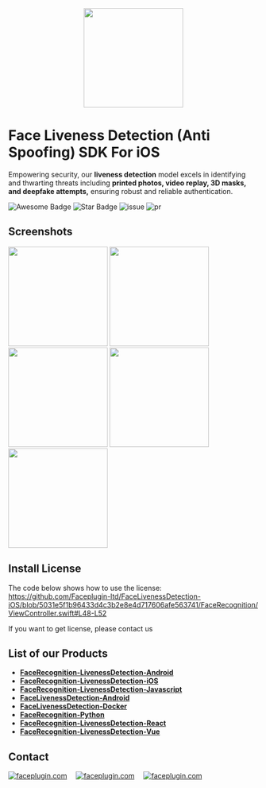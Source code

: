 <div align="center">
<img alt="" src="https://github.com/Faceplugin-ltd/FaceRecognition-Javascript/assets/160750757/657130a9-50f2-486d-b6d5-b78bcec5e6e2.png" width=200/>
</div>

# Face Liveness Detection (Anti Spoofing) SDK For iOS
Empowering security, our **liveness detection** model excels in identifying and thwarting threats including **printed photos, video replay, 3D masks, and deepfake attempts,** ensuring robust and reliable authentication.

<div align="left">
<img src="https://cdn.rawgit.com/sindresorhus/awesome/d7305f38d29fed78fa85652e3a63e154dd8e8829/media/badge.svg" alt="Awesome Badge"/>
<img src="https://img.shields.io/static/v1?label=%F0%9F%8C%9F&message=If%20Useful&style=style=flat&color=BC4E99" alt="Star Badge"/>
<img src="https://img.shields.io/github/issues/genderev/assassin" alt="issue"/>
<img src="https://img.shields.io/github/issues-pr/genderev/assassin" alt="pr"/>
</div>

<h2>Screenshots</h2>
<div align="left">
<img alt="" src="https://github.com/Faceplugin-ltd/FaceLivenessDetection-iOS/assets/160750757/d9dda407-4a26-40ec-b76f-0a5755889c40" width=200/>
<img alt="" src="https://github.com/Faceplugin-ltd/FaceLivenessDetection-Android/assets/160750757/682cba4e-0511-4040-b66c-66ed28c249b9" width=200/>
<img alt="" src="https://github.com/Faceplugin-ltd/FaceLivenessDetection-Android/assets/160750757/9ddc0b93-49b6-4e95-a851-7728eaf9ee9d" width=200/>
<img alt="" src="https://github.com/Faceplugin-ltd/FaceLivenessDetection-Android/assets/160750757/2105a6ee-fef9-46b5-9129-3429735e3cf8" width=200/>
<img alt="" src="https://github.com/Faceplugin-ltd/FaceLivenessDetection-iOS/assets/160750757/0b2d71b6-fde1-48ff-83a9-8c7b64b7d1b8" width=200/>
</div>

<h2>Install License</h2>
  
The code below shows how to use the license: https://github.com/Faceplugin-ltd/FaceLivenessDetection-iOS/blob/5031e5f1b96433d4c3b2e8e4d717606afe563741/FaceRecognition/ViewController.swift#L48-L52

If you want to get license, please contact us

<h2>List of our Products</h2>

* **[FaceRecognition-LivenessDetection-Android](https://github.com/Faceplugin-ltd/FaceRecognition-LivenessDetection-Android)**
* **[FaceRecognition-LivenessDetection-iOS](https://github.com/Faceplugin-ltd/FaceRecognition-LivenessDetection-iOS)**
* **[FaceRecognition-LivenessDetection-Javascript](https://github.com/Faceplugin-ltd/FaceRecognition-LivenessDetection-Javascript)**
* **[FaceLivenessDetection-Android](https://github.com/Faceplugin-ltd/FaceLivenessDetection-Android)**
* **[FaceLivenessDetection-Docker](https://github.com/Faceplugin-ltd/FaceLivenessDetection-Docker)**
* **[FaceRecognition-Python](https://github.com/Faceplugin-ltd/FaceRecognition-Python)**
* **[FaceRecognition-LivenessDetection-React](https://github.com/Faceplugin-ltd/FaceRecognition-LivenessDetection-React)**
* **[FaceRecognition-LivenessDetection-Vue](https://github.com/Faceplugin-ltd/FaceRecognition-LivenessDetection-Vue)**

<h2>Contact</h2>
<div align="left">
<a target="_blank" href="mailto:info@faceplugin.com"><img src="https://img.shields.io/badge/email-info@faceplugin.com-blue.svg?logo=gmail " alt="faceplugin.com"></a>&emsp;
<a target="_blank" href="https://t.me/faceplugin"><img src="https://img.shields.io/badge/telegram-@faceplugin-blue.svg?logo=telegram " alt="faceplugin.com"></a>&emsp;
<a target="_blank" href="https://wa.me/+14422295661"><img src="https://img.shields.io/badge/whatsapp-faceplugin-blue.svg?logo=whatsapp " alt="faceplugin.com">
</div>

